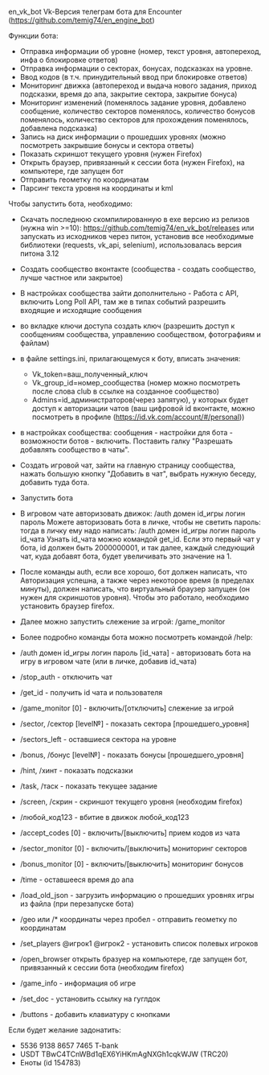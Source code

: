 en_vk_bot
Vk-Версия телеграм бота для Encounter (https://github.com/temig74/en_engine_bot)


Функции бота:
- Отправка информации об уровне (номер, текст уровня, автопереход, инфа о блокировке ответов)
- Отправка информации о секторах, бонусах, подсказках на уровне.
- Ввод кодов (в т.ч. принудительный ввод при блокировке ответов)
- Мониторинг движка (автопереход и выдача нового задания, приход подсказки, время до апа, закрытие сектора, закрытие бонуса)
- Мониторинг изменений (поменялось задание уровня, добавлено сообщение, количество секторов поменялось, количество бонусов поменялось, количество секторов для прохождения поменялось, добавлена подсказка)
- Запись на диск информации о прошедших уровнях (можно посмотреть закрывшие бонусы и сектора ответы)
- Показать скриншот текущего уровня (нужен Firefox)
- Открыть браузер, привязанный к сессии бота (нужен Firefox), на компьютере, где запущен бот
- Отправить геометку по координатам
- Парсинг текста уровня на координаты и kml

Чтобы запустить бота, необходимо:
- Скачать последнюю скомпилированную в exe версию из релизов (нужна win >=10): https://github.com/temig74/en_vk_bot/releases или запускать из исходников через питон, установив все необходимые библиотеки (requests, vk_api, selenium), использовалась версия питона 3.12
- Создать сообщество вконтакте (сообщества - создать сообщество, лучше частное или закрытое)
- В настройках сообщества зайти дополнительно - Работа с API, включить Long Poll API, там же в типах событий разрешить входящие и исходящие сообщения
- во вкладке ключи доступа создать ключ (разрешить доступ к сообщениям сообщества, управлению сообществом, фотографиям и файлам)
- в файле settings.ini, прилагающемуся к боту, вписать значения:
  - Vk_token=ваш_полученный_ключ
  - Vk_group_id=номер_сообщества (номер можно посмотреть после слова club в ссылке на созданное сообщество)
  - Admins=id_администраторов(через запятую), у которых будет доступ к авторизации чатов (ваш цифровой id вконтакте, можно посмотреть в профиле (https://id.vk.com/account/#/personal))
- в настройках сообщества: сообщения - настройки для бота - возможности ботов - включить. Поставить галку "Разрешать добавлять сообщество в чаты".
- Создать игровой чат, зайти на главную страницу сообщества, нажать большую кнопку  "Добавить в чат", выбрать нужную беседу, добавить туда бота.
- Запустить бота
- В игровом чате авторизовать движок: /auth домен id_игры логин пароль
Можете авторизовать бота в личке, чтобы не светить пароль: тогда в личку ему надо написать: /auth домен id_игры логин пароль id_чата
Узнать id_чата можно командой get_id. Если это первый чат у бота, id должен быть 2000000001, и так далее, каждый следующий чат, куда добавят бота, будет увеличивать это значение на 1.
- После команды auth, если все хорошо, бот должен написать, что Авторизация успешна, а также через некоторое время (в пределах минуты), должен написать, что виртуальный браузер запущен (он нужен для скриншотов уровня). Чтобы это работало, необходимо установить браузер firefox.
- Далее можно запустить слежение за игрой: /game_monitor
- Более подробно команды бота можно посмотреть командой /help:

- /auth домен id_игры логин пароль [id_чата] - авторизовать бота на игру в игровом чате (или в личке, добавив id_чата)
- /stop_auth - отключить чат
- /get_id - получить id чата и пользователя
- /game_monitor [0] - включить/[отключить] слежение за игрой
- /sector, /сектор [level№] - показать сектора [прошедшего_уровня]
- /sectors_left - оставшиеся сектора на уровне
- /bonus, /бонус [level№] - показать бонусы [прошедшего_уровня]
- /hint, /хинт - показать подсказки
- /task, /таск - показать текущее задание
- /screen, /скрин - скриншот текущего уровня (необходим firefox)
- /любой_код123 - вбитие в движок любой_код123
- /accept_codes [0] - включить/[выключить] прием кодов из чата
- /sector_monitor [0] - включить/[выключить] мониторинг секторов
- /bonus_monitor [0] - включить/[выключить] мониторинг бонусов
- /time - оставшееся время до апа
- /load_old_json - загрузить информацию о прошедших уровнях игры из файла (при перезапуске бота)
- /geo или /* координаты через пробел - отправить геометку по координатам
- /set_players @игрок1 @игрок2 - установить список полевых игроков
- /open_browser открыть бразуер на компьютере, где запущен бот, привязанный к сессии бота (необходим firefox)
- /game_info - информация об игре
- /set_doc - установить ссылку на гуглдок
- /buttons - добавить клавиатуру с кнопками


Если будет желание задонатить:
- 5536 9138 8657 7465 T-bank
- USDT TBwC4TCnWBd1qEX6YiHKmAgNXGh1cqkWJW (TRC20)
- Еноты (id 154783)
